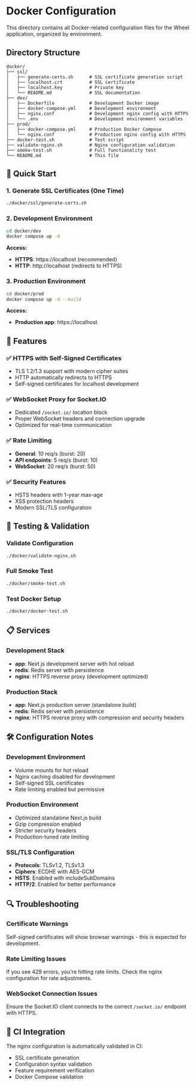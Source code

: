 # Docker Configuration

This directory contains all Docker-related configuration files for the Wheel application, organized by environment.

## Directory Structure

```text
docker/
├── ssl/
│   ├── generate-certs.sh      # SSL certificate generation script
│   ├── localhost.crt          # SSL certificate
│   ├── localhost.key          # Private key
│   └── README.md              # SSL documentation
├── dev/
│   ├── Dockerfile             # Development Docker image
│   ├── docker-compose.yml     # Development environment
│   ├── nginx.conf             # Development nginx config with HTTPS
│   └── .env                   # Development environment variables
├── prod/
│   ├── docker-compose.yml     # Production Docker Compose
│   └── nginx.conf             # Production nginx config with HTTPS
├── docker-test.sh             # Test script
├── validate-nginx.sh          # Nginx configuration validation
├── smoke-test.sh              # Full functionality test
└── README.md                  # This file
```

## 🚀 Quick Start

### 1. Generate SSL Certificates (One Time)

```bash
./docker/ssl/generate-certs.sh
```

### 2. Development Environment

```bash
cd docker/dev
docker compose up -d
```

**Access:**
- **HTTPS**: https://localhost (recommended)
- **HTTP**: http://localhost (redirects to HTTPS)

### 3. Production Environment

```bash
cd docker/prod
docker compose up -d --build
```

**Access:**
- **Production app**: https://localhost

## 🔧 Features

### ✅ HTTPS with Self-Signed Certificates
- TLS 1.2/1.3 support with modern cipher suites
- HTTP automatically redirects to HTTPS
- Self-signed certificates for localhost development

### ✅ WebSocket Proxy for Socket.IO
- Dedicated `/socket.io/` location block
- Proper WebSocket headers and connection upgrade
- Optimized for real-time communication

### ✅ Rate Limiting
- **General**: 10 req/s (burst: 20)
- **API endpoints**: 5 req/s (burst: 10)
- **WebSocket**: 20 req/s (burst: 50)

### ✅ Security Features
- HSTS headers with 1-year max-age
- XSS protection headers
- Modern SSL/TLS configuration

## 🧪 Testing & Validation

### Validate Configuration
```bash
./docker/validate-nginx.sh
```

### Full Smoke Test
```bash
./docker/smoke-test.sh
```

### Test Docker Setup
```bash
./docker/docker-test.sh
```

## 📋 Services

### Development Stack
- **app**: Next.js development server with hot reload
- **redis**: Redis server with persistence
- **nginx**: HTTPS reverse proxy (development optimized)

### Production Stack
- **app**: Next.js production server (standalone build)
- **redis**: Redis server with persistence  
- **nginx**: HTTPS reverse proxy with compression and security headers

## 🛠️ Configuration Notes

### Development Environment
- Volume mounts for hot reload
- Nginx caching disabled for development
- Self-signed SSL certificates
- Rate limiting enabled but permissive

### Production Environment
- Optimized standalone Next.js build
- Gzip compression enabled
- Stricter security headers
- Production-tuned rate limiting

### SSL/TLS Configuration
- **Protocols**: TLSv1.2, TLSv1.3
- **Ciphers**: ECDHE with AES-GCM
- **HSTS**: Enabled with includeSubDomains
- **HTTP/2**: Enabled for better performance

## 🔍 Troubleshooting

### Certificate Warnings
Self-signed certificates will show browser warnings - this is expected for development.

### Rate Limiting Issues
If you see 429 errors, you're hitting rate limits. Check the nginx configuration for rate adjustments.

### WebSocket Connection Issues
Ensure the Socket.IO client connects to the correct `/socket.io/` endpoint with HTTPS.

## 🔄 CI Integration

The nginx configuration is automatically validated in CI:
- SSL certificate generation
- Configuration syntax validation
- Feature requirement verification
- Docker Compose validation